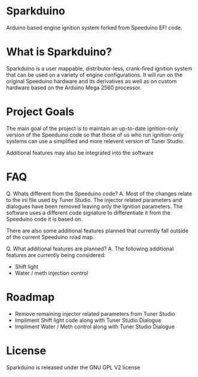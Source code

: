 Sparkduino
=========

Arduino based engine ignition system forked from Speeduino EFI code.


What is Sparkduino?
===================

Sparkduino is a user mappable, distributor-less, crank-fired ignition system that can be used on a variety of engine configurations. It will run on the original Speeduino hardware and its derivatives as well as on custom hardware based on the Arduino Mega 2560 processor.


Project Goals
=============

The main goal of the project is to maintain an up-to-date ignition-only version of the Speeduino code so that those of us who run ignition-only systems can use a simplified and more relevent version of Tuner Studio.

Additional features may also be integrated into the software


FAQ
===

Q. Whats different from the Speeduino code?
A. Most of the changes relate to the ini file used by Tuner Studio. The injector related parameters and dialogues have been removed leaving only the ignition parameters. The software uses a different code signature to differentiate it from the Speeduino code it is based on. 

There are also some additional features planned that currently fall outside of the current Speeduino road map.

Q. What additional features are planned? 
A. The following additional features are currently being considered:
  - Shift light
  - Water / meth injection control


Roadmap
=======

- Remove remaining injector related parameters from Tuner Studio
- Impliment Shift light code along with Tuner Studio Dialogue
- Impliment Water / Meth control along with Tuner Studio Dialogue


License
=======

Sparkduino is released under the GNU GPL V2 license
